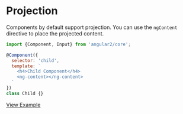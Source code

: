 # Projection

Components by default support projection. You can use the `ngContent` directive to place the projected content.

```js
import {Component, Input} from 'angular2/core';

@Component({
  selector: 'child',
  template: `
    <h4>Child Component</h4>
    <ng-content></ng-content>
  `
})
class Child {}
```

[View Example](http://plnkr.co/edit/sW496q7hxco1BA6RAMD0?p=preview)
